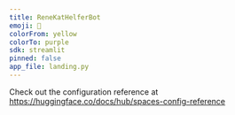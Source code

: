 ```yaml
---
title: ReneKatHelferBot
emoji: 🚀
colorFrom: yellow
colorTo: purple
sdk: streamlit
pinned: false
app_file: landing.py
---
```


Check out the configuration reference at https://huggingface.co/docs/hub/spaces-config-reference